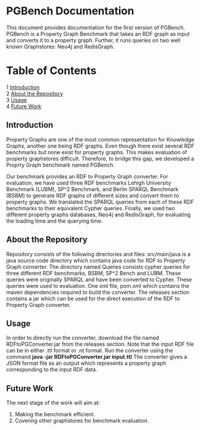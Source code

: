 # PGBench Documentation
This document provides documentation for the first version of PGBench. PGBench is a Property Graph Benchmark that takes an RDF graph as input and converts it to a property graph. Further, it runs queries on two well known Graphstores: Neo4j and RedisGraph.

# Table of Contents
1 [Introduction](#Intoduction)<br>
2 [About the Repository](#About-the-Repository)<br>
3 [Usage](#Usage)<br>
4 [Future Work](#Future-Work)

## Introduction
Property Graphs are one of the most common representation for Knowledge Graphs, another one being RDF graphs. Even though there exist several RDF benchmarks but none exist for property graphs. This makes evaluation of property graphstores difficult. Therefore, to bridge this gap, we developed a Proprty Graph benchmark named PGBench. 

Our benchmark provides an RDF to Property Graph converter. For evaluation, we have used three RDF benchmarks Lehigh University Benchmark (LUBM), SP^2 Benchmark, and Berlin SPARQL Benchmark (BSBM) to generate RDF graphs of different sizes and convert them to property graphs. We translated the SPARQL queries from each of these RDF benchmarks to their equivalent Cypher queries. Finally, we used two different property graphs databases, Neo4j and RedisGraph, for evaluating the loading time and the querying time.


## About the Repository
Repository consists of the following directories and files: 
src/main/java is a java source code directory which contains java code for RDF to Property Graph converter. The directory named Queries consists cypher queries for three different RDF benchmarks, BSBM, SP^2 Bench and LUBM. These queries were originally SPARQL and have been converted to Cypher. These queries were used to evaluation. One xml file, pom.xml which contains the maven dependencies required to build the converter. The releases section contains a jar which can be used for the direct execution of the RDF to Property Graph converter.

## Usage
In order to directly run the converter, download the file named RDFtoPGConverter.jar from the releases section. Note that the input RDF file can be in either .ttl format or .nt format. Run the converter using the command **java -jar RDFtoPGConverter.jar input.ttl**
The converter gives a JSON format file as an output which represents a property graph corresponding to the input RDF data.





## Future Work
The next stage of the work will aim at:
1. Making the benchmark efficient.
2. Covering other graphstores for benchmark evaluation.
